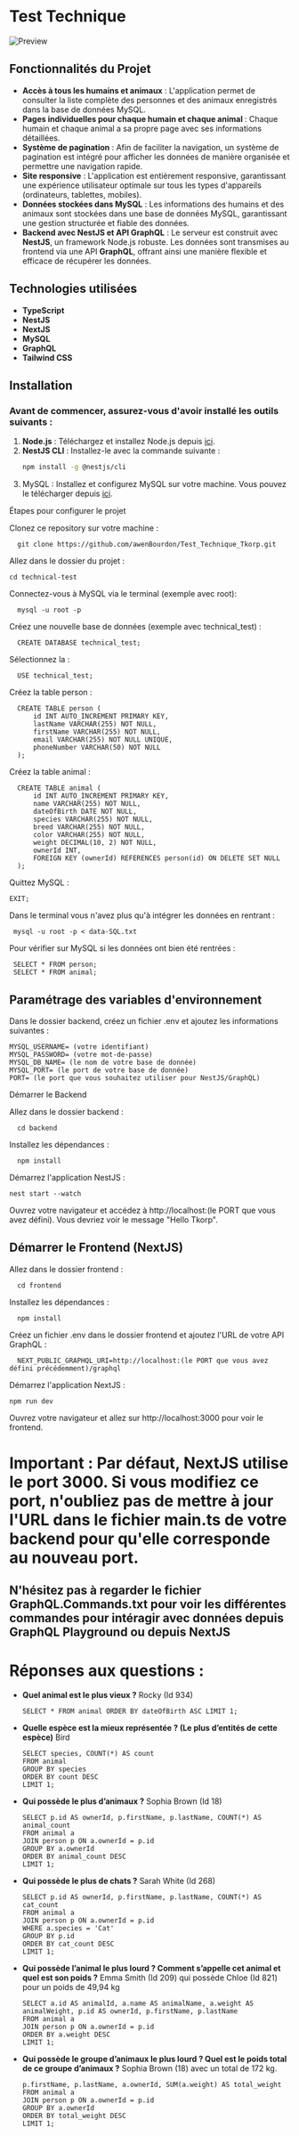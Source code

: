 # Test Technique

![Preview](./preview.png)

## Fonctionnalités du Projet

- **Accès à tous les humains et animaux** : L'application permet de consulter la liste complète des personnes et des animaux enregistrés dans la base de données MySQL.
- **Pages individuelles pour chaque humain et chaque animal** : Chaque humain et chaque animal a sa propre page avec ses informations détaillées.
- **Système de pagination** : Afin de faciliter la navigation, un système de pagination est intégré pour afficher les données de manière organisée et permettre une navigation rapide.
- **Site responsive** : L'application est entièrement responsive, garantissant une expérience utilisateur optimale sur tous les types d'appareils (ordinateurs, tablettes, mobiles).
- **Données stockées dans MySQL** : Les informations des humains et des animaux sont stockées dans une base de données MySQL, garantissant une gestion structurée et fiable des données.
- **Backend avec NestJS et API GraphQL** : Le serveur est construit avec **NestJS**, un framework Node.js robuste. Les données sont transmises au frontend via une API **GraphQL**, offrant ainsi une manière flexible et efficace de récupérer les données.


## Technologies utilisées

- **TypeScript**
- **NestJS**
- **NextJS**
- **MySQL** 
- **GraphQL**
- **Tailwind CSS**

## Installation

### Avant de commencer, assurez-vous d'avoir installé les outils suivants :

1. **Node.js** : Téléchargez et installez Node.js depuis [ici](https://nodejs.org).
2. **NestJS CLI** : Installez-le avec la commande suivante :
   ```bash
   npm install -g @nestjs/cli

3.   MySQL : Installez et configurez MySQL sur votre machine. Vous pouvez le télécharger depuis [ici](https://dev.mysql.com/downloads/installer/).

Étapes pour configurer le projet

Clonez ce repository sur votre machine :

      git clone https://github.com/awenBourdon/Test_Technique_Tkorp.git

Allez dans le dossier du projet :

    cd technical-test

Connectez-vous à MySQL via le terminal (exemple avec root):

      mysql -u root -p

Créez une nouvelle base de données (exemple avec technical_test) :

      CREATE DATABASE technical_test;

Sélectionnez la :

      USE technical_test;

Créez la table person :

      CREATE TABLE person (
          id INT AUTO_INCREMENT PRIMARY KEY,
          lastName VARCHAR(255) NOT NULL,
          firstName VARCHAR(255) NOT NULL,
          email VARCHAR(255) NOT NULL UNIQUE,
          phoneNumber VARCHAR(50) NOT NULL
      );

Créez la table animal :

      CREATE TABLE animal (
          id INT AUTO_INCREMENT PRIMARY KEY,
          name VARCHAR(255) NOT NULL,
          dateOfBirth DATE NOT NULL,
          species VARCHAR(255) NOT NULL,
          breed VARCHAR(255) NOT NULL,
          color VARCHAR(255) NOT NULL,
          weight DECIMAL(10, 2) NOT NULL,
          ownerId INT,
          FOREIGN KEY (ownerId) REFERENCES person(id) ON DELETE SET NULL
      );

Quittez MySQL :

    EXIT;

Dans le terminal vous n'avez plus qu'à intégrer les données en rentrant :

     mysql -u root -p < data-SQL.txt

Pour vérifier sur MySQL si les données ont bien été rentrées :

     SELECT * FROM person;
     SELECT * FROM animal;

## Paramétrage des variables d'environnement

Dans le dossier backend, créez un fichier .env et ajoutez les informations suivantes :

    MYSQL_USERNAME= (votre identifiant)
    MYSQL_PASSWORD= (votre mot-de-passe)
    MYSQL_DB_NAME= (le nom de votre base de donnée)
    MYSQL_PORT= (le port de votre base de donnée)
    PORT= (le port que vous souhaitez utiliser pour NestJS/GraphQL)

Démarrer le Backend

Allez dans le dossier backend :

      cd backend

Installez les dépendances :

      npm install

Démarrez l'application NestJS :

    nest start --watch

Ouvrez votre navigateur et accédez à http://localhost:(le PORT que vous avez défini). Vous devriez voir le message "Hello Tkorp".

## Démarrer le Frontend (NextJS)

Allez dans le dossier frontend :

      cd frontend

Installez les dépendances :

      npm install

Créez un fichier .env dans le dossier frontend et ajoutez l'URL de votre API GraphQL :

      NEXT_PUBLIC_GRAPHQL_URI=http://localhost:(le PORT que vous avez défini précédemment)/graphql

Démarrez l'application NextJS :

    npm run dev

Ouvrez votre navigateur et allez sur http://localhost:3000 pour voir le frontend.

# Important : Par défaut, NextJS utilise le port 3000. Si vous modifiez ce port, n'oubliez pas de mettre à jour l'URL dans le fichier main.ts de votre backend pour qu'elle corresponde au nouveau port.

## N'hésitez pas à regarder le fichier GraphQL.Commands.txt pour voir les différentes commandes pour intéragir avec données depuis GraphQL Playground ou depuis NextJS

# Réponses aux questions :

- **Quel animal est le plus vieux ?** Rocky (Id 934)

      SELECT * FROM animal ORDER BY dateOfBirth ASC LIMIT 1;

- **Quelle espèce est la mieux représentée ? (Le plus d’entités de cette espèce)** Bird

      SELECT species, COUNT(*) AS count
      FROM animal
      GROUP BY species
      ORDER BY count DESC
      LIMIT 1;

- **Qui possède le plus d’animaux ?** Sophia Brown (Id 18)

      SELECT p.id AS ownerId, p.firstName, p.lastName, COUNT(*) AS animal_count
      FROM animal a
      JOIN person p ON a.ownerId = p.id
      GROUP BY a.ownerId
      ORDER BY animal_count DESC
      LIMIT 1;


- **Qui possède le plus de chats ?** Sarah White (Id 268)

      SELECT p.id AS ownerId, p.firstName, p.lastName, COUNT(*) AS cat_count
      FROM animal a
      JOIN person p ON a.ownerId = p.id
      WHERE a.species = 'Cat'
      GROUP BY p.id
      ORDER BY cat_count DESC
      LIMIT 1;


- **Qui possède l’animal le plus lourd ? Comment s’appelle cet animal et quel est son poids ?** Emma Smith (Id 209) qui possède Chloe (Id 821) pour un poids de 49,94 kg

      SELECT a.id AS animalId, a.name AS animalName, a.weight AS animalWeight, p.id AS ownerId, p.firstName, p.lastName
      FROM animal a
      JOIN person p ON a.ownerId = p.id
      ORDER BY a.weight DESC
      LIMIT 1;

- **Qui possède le groupe d’animaux le plus lourd ? Quel est le poids total de ce groupe d’animaux ?** Sophia Brown (18) avec un total de 172 kg.

      p.firstName, p.lastName, a.ownerId, SUM(a.weight) AS total_weight
      FROM animal a
      JOIN person p ON a.ownerId = p.id
      GROUP BY a.ownerId
      ORDER BY total_weight DESC
      LIMIT 1;




